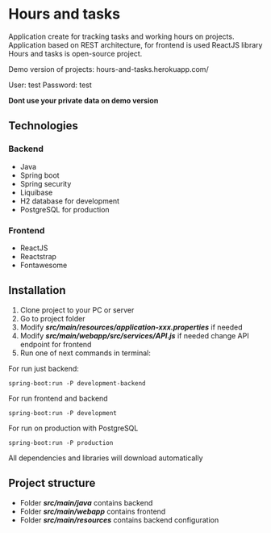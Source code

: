 # Hours and tasks

Application create for tracking tasks and working hours on projects. 
Application based on REST architecture, for frontend is used ReactJS library
Hours and tasks is open-source project.

Demo version of projects: hours-and-tasks.herokuapp.com/

User: test
Password: test

**Dont use your private data on demo version**

## Technologies
### Backend
* Java
* Spring boot
* Spring security
* Liquibase
* H2 database for development
* PostgreSQL for production
### Frontend
* ReactJS
* Reactstrap
* Fontawesome

## Installation

1. Clone project to your PC or server
2. Go to project folder
3. Modify ***src/main/resources/application-xxx.properties*** if needed
4. Modify ***src/main/webapp/src/services/API.js*** if needed change API endpoint for frontend
4. Run one of next commands in terminal:

For run just backend:
 ```
spring-boot:run -P development-backend 
```
For run frontend and backend
```
spring-boot:run -P development 
```
For run on production with PostgreSQL
 ```
spring-boot:run -P production 
```

All dependencies and libraries will download automatically

## Project structure
* Folder ***src/main/java*** contains backend
* Folder ***src/main/webapp*** contains frontend
* Folder ***src/main/resources*** contains backend configuration